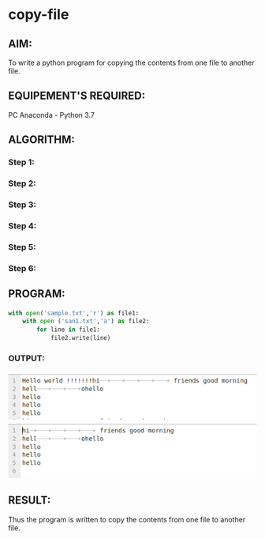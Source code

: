 # copy-file
## AIM:
To write a python program for copying the contents from one file to another file.
## EQUIPEMENT'S REQUIRED: 
PC
Anaconda - Python 3.7
## ALGORITHM: 
### Step 1:

### Step 2: 
 
### Step 3: 

### Step 4:  

### Step 5: 

### Step 6: 

## PROGRAM:
``` python 
with open('sample.txt','r') as file1:
    with open ('san1.txt','a') as file2:
        for line in file1:
            file2.write(line)


```
### OUTPUT:
![output](/copyfile.png)
![output](/ofile.png)

## RESULT:
Thus the program is written to copy the contents from one file to another file.